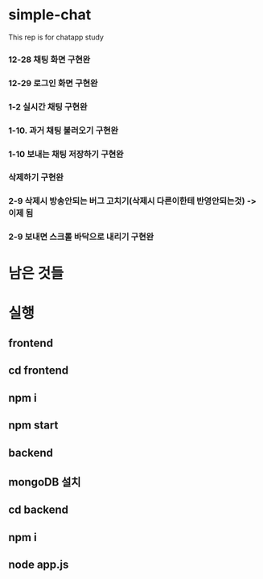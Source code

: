 # simple-chat
This rep is for chatapp study


### 12-28 채팅 화면 구현완 ###
### 12-29 로그인 화면 구현완 ###

### 1-2 실시간 채팅 구현완 ###
### 1-10. 과거 채팅 불러오기 구현완 ###
### 1-10 보내는 채팅 저장하기 구현완 ###
### 삭제하기 구현완 ###
### 2-9 삭제시 방송안되는 버그 고치기(삭제시 다른이한테 반영안되는것) -> 이제 됨 ###
### 2-9 보내면 스크롤 바닥으로 내리기 구현완 ###


# 남은 것들



# 실행

## frontend ##
## cd frontend ##
## npm i ##
## npm start ##

## backend ##
## mongoDB 설치 ##
## cd backend ##
## npm i ##
## node app.js ##